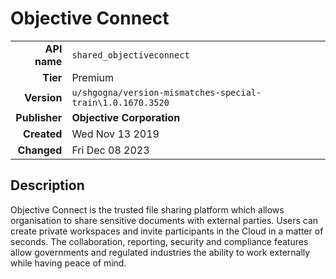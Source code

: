 # Objective Connect
| | |
|-:|-|
|**API name**|`shared_objectiveconnect`|
|**Tier**|Premium|
|**Version**|`u/shgogna/version-mismatches-special-train\1.0.1670.3520`|
|**Publisher**|**Objective Corporation**|
|**Created**|Wed Nov 13 2019|
|**Changed**|Fri Dec 08 2023|

## Description
Objective Connect is the trusted file sharing platform which allows organisation to share sensitive documents with external parties. Users can create private workspaces and invite participants in the Cloud in a matter of seconds. The collaboration, reporting, security and compliance features allow governments and regulated industries the ability to work externally while having peace of mind.
